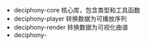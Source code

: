 + deciphony-core 核心库，包含类型和工具函数
+ deciphony-player 转换数据为可播放序列
+ deciphony-render 转换数据为可视化曲谱
+ deciphony-